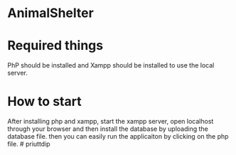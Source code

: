 # AnimalShelter

# Required things
PhP should be installed and Xampp should be installed to use the local server.

# How to start
After installing php and xampp, start the xampp server, open localhost through your browser and then install the database by uploading the 
database file. then you can easily run the applicaiton by clicking on the php file.
#   p r i u t t d i p  
 